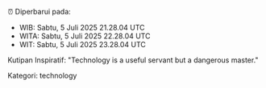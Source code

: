 ⏰ Diperbarui pada:
- WIB: Sabtu, 5 Juli 2025 21.28.04 UTC
- WITA: Sabtu, 5 Juli 2025 22.28.04 UTC
- WIT: Sabtu, 5 Juli 2025 23.28.04 UTC

Kutipan Inspiratif:
"Technology is a useful servant but a dangerous master."


Kategori: technology


